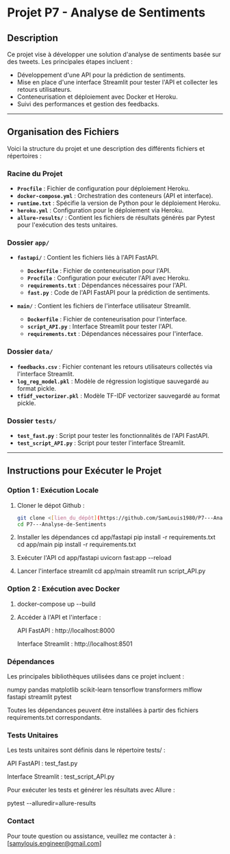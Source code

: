 # Projet P7 - Analyse de Sentiments

## Description
Ce projet vise à développer une solution d'analyse de sentiments basée sur des tweets. 
Les principales étapes incluent :
- Développement d'une API pour la prédiction de sentiments.
- Mise en place d'une interface Streamlit pour tester l'API et collecter les retours utilisateurs.
- Conteneurisation et déploiement avec Docker et Heroku.
- Suivi des performances et gestion des feedbacks.

---

## Organisation des Fichiers
Voici la structure du projet et une description des différents fichiers et répertoires :

### Racine du Projet
- **`Procfile`** : Fichier de configuration pour déploiement Heroku.
- **`docker-compose.yml`** : Orchestration des conteneurs (API et interface).
- **`runtime.txt`** : Spécifie la version de Python pour le déploiement Heroku.
- **`heroku.yml`** : Configuration pour le déploiement via Heroku.
- **`allure-results/`** : Contient les fichiers de résultats générés par Pytest pour l'exécution des tests unitaires.

### Dossier `app/`
- **`fastapi/`** : Contient les fichiers liés à l'API FastAPI.
  - **`Dockerfile`** : Fichier de conteneurisation pour l'API.
  - **`Procfile`** : Configuration pour exécuter l'API avec Heroku.
  - **`requirements.txt`** : Dépendances nécessaires pour l'API.
  - **`fast.py`** : Code de l'API FastAPI pour la prédiction de sentiments.

- **`main/`** : Contient les fichiers de l'interface utilisateur Streamlit.
  - **`Dockerfile`** : Fichier de conteneurisation pour l'interface.
  - **`script_API.py`** : Interface Streamlit pour tester l'API.
  - **`requirements.txt`** : Dépendances nécessaires pour l'interface.

### Dossier `data/`
- **`feedbacks.csv`** : Fichier contenant les retours utilisateurs collectés via l'interface Streamlit.
- **`log_reg_model.pkl`** : Modèle de régression logistique sauvegardé au format pickle.
- **`tfidf_vectorizer.pkl`** : Modèle TF-IDF vectorizer sauvegardé au format pickle.

### Dossier `tests/`
- **`test_fast.py`** : Script pour tester les fonctionnalités de l'API FastAPI.
- **`test_script_API.py`** : Script pour tester l'interface Streamlit.

---

## Instructions pour Exécuter le Projet

### Option 1 : Exécution Locale
1. Cloner le dépot Github :
   ```bash
   git clone <[lien_du_dépôt](https://github.com/SamLouis1980/P7---Analyse-de-Sentiments)>
   cd P7---Analyse-de-Sentiments

2. Installer les dépendances
   cd app/fastapi
   pip install -r requirements.txt
   cd app/main
   pip install -r requirements.txt

3. Exécuter l'API
   cd app/fastapi
   uvicorn fast:app --reload

4. Lancer l'interface streamlit
   cd app/main
   streamlit run script_API.py

### Option 2 : Exécution avec Docker
1. docker-compose up --build
   
2. Accéder à l'API et l'interface :

   API FastAPI : http://localhost:8000

   Interface Streamlit : http://localhost:8501

### Dépendances
Les principales bibliothèques utilisées dans ce projet incluent :

numpy
pandas
matplotlib
scikit-learn
tensorflow
transformers
mlflow
fastapi
streamlit
pytest

Toutes les dépendances peuvent être installées à partir des fichiers requirements.txt correspondants.

### Tests Unitaires
Les tests unitaires sont définis dans le répertoire tests/ :

API FastAPI : test_fast.py

Interface Streamlit : test_script_API.py

Pour exécuter les tests et générer les résultats avec Allure :

pytest --alluredir=allure-results

### Contact
Pour toute question ou assistance, veuillez me contacter à : [samylouis.engineer@gmail.com]
